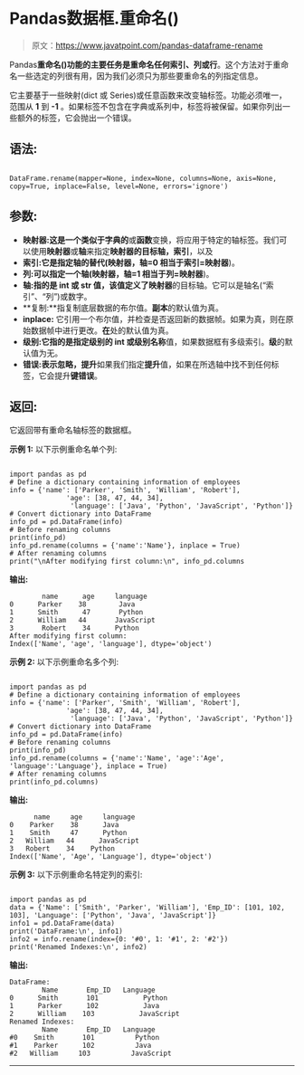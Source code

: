 # Pandas数据框.重命名()

> 原文：<https://www.javatpoint.com/pandas-dataframe-rename>

Pandas**重命名()**功能的主要任务是**重命名任何索引、列或行**。这个方法对于重命名一些选定的列很有用，因为我们必须只为那些要重命名的列指定信息。

它主要基于一些映射(dict 或 Series)或任意函数来改变轴标签。功能必须唯一，范围从 **1** 到 **-1** 。如果标签不包含在字典或系列中，标签将被保留。如果你列出一些额外的标签，它会抛出一个错误。

## 语法:

```

DataFrame.rename(mapper=None, index=None, columns=None, axis=None, copy=True, inplace=False, level=None, errors='ignore')

```

## 参数:

*   **映射器:**这是一个类似于**字典的**或**函数**变换，将应用于特定的轴标签。我们可以使用**映射器**或**轴**来指定**映射器的目标轴，索引**，以及
*   **索引:**它是指定轴的替代(映射器，轴=0 相当于**索引=映射器**)。
*   **列:**可以指定一个轴(映射器，轴=1 相当于**列=映射器**)。
*   **轴:**指的是 **int** 或 **str** 值，该值定义了**映射器**的目标轴。它可以是轴名(“索引”、“列”)或数字。
*   **复制:**指复制底层数据的布尔值。**副本**的默认值为真。
*   **inplace:** 它引用一个布尔值，并检查是否返回新的数据帧。如果为真，则在原始数据帧中进行更改。**在**处的默认值为真。
*   **级别:**它指的是指定级别的 **int** 或**级别名称**值，如果数据框有多级索引。**级**的默认值为无。
*   **错误:**表示**忽略，提升**如果我们指定**提升**值，如果在所选轴中找不到任何标签，它会提升**键错误**。

## 返回:

它返回带有重命名轴标签的数据框。

**示例 1:** 以下示例重命名单个列:

```

import pandas as pd 
# Define a dictionary containing information of employees 
info = {'name': ['Parker', 'Smith', 'William', 'Robert'], 
              'age': [38, 47, 44, 34], 
               'language': ['Java', 'Python', 'JavaScript', 'Python']} 
# Convert dictionary into DataFrame 
info_pd = pd.DataFrame(info) 
# Before renaming columns 
print(info_pd) 
info_pd.rename(columns = {'name':'Name'}, inplace = True) 
# After renaming columns 
print("\nAfter modifying first column:\n", info_pd.columns

```

**输出:**

```
        name      age     language
0      Parker    38        Java
1      Smith      47       Python
2      William   44       JavaScript
3       Robert    34      Python
After modifying first column:
Index(['Name', 'age', 'language'], dtype='object')

```

**示例 2:** 以下示例重命名多个列:

```

import pandas as pd 
# Define a dictionary containing information of employees 
info = {'name': ['Parker', 'Smith', 'William', 'Robert'], 
              'age': [38, 47, 44, 34], 
               'language': ['Java', 'Python', 'JavaScript', 'Python']} 
# Convert dictionary into DataFrame 
info_pd = pd.DataFrame(info) 
# Before renaming columns 
print(info_pd) 
info_pd.rename(columns = {'name':'Name', 'age':'Age', 'language':'Language'}, inplace = True) 
# After renaming columns 
print(info_pd.columns)

```

**输出:**

```
      name     age     language
0    Parker    38      Java
1    Smith     47      Python
2   William   44      JavaScript
3   Robert    34    Python
Index(['Name', 'Age', 'Language'], dtype='object')

```

**示例 3:** 以下示例重命名特定列的索引:

```

import pandas as pd
data = {'Name': ['Smith', 'Parker', 'William'], 'Emp_ID': [101, 102, 103], 'Language': ['Python', 'Java', 'JavaScript']}
info1 = pd.DataFrame(data)
print('DataFrame:\n', info1)
info2 = info.rename(index={0: '#0', 1: '#1', 2: '#2'})
print('Renamed Indexes:\n', info2)

```

**输出:**

```
DataFrame:
        Name       Emp_ID   Language
0      Smith       101           Python
1      Parker      102           Java
2      William    103           JavaScript
Renamed Indexes:
        Name       Emp_ID   Language
#0    Smith       101          Python
#1    Parker      102          Java
#2   William     103          JavaScript

```

* * *